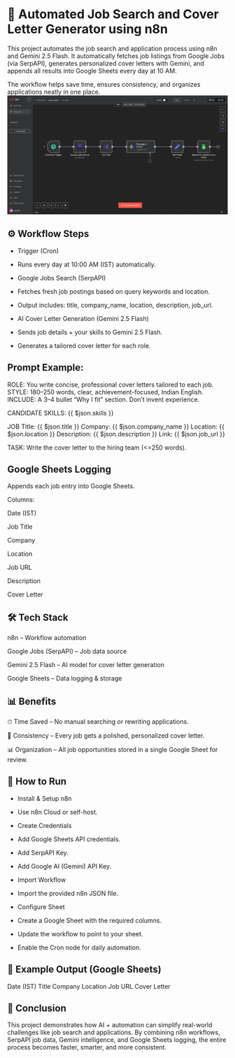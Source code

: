 # 🚀 Automated Job Search and Cover Letter Generator using n8n

This project automates the job search and application process using n8n and Gemini 2.5 Flash.
It automatically fetches job listings from Google Jobs (via SerpAPI), generates personalized cover letters with Gemini, and appends all results into Google Sheets every day at 10 AM.

The workflow helps save time, ensures consistency, and organizes applications neatly in one place.
![Workflow Screenshot](./Snip20250817_1.png)


## ⚙️ Workflow Steps

- Trigger (Cron)

- Runs every day at 10:00 AM (IST) automatically.

- Google Jobs Search (SerpAPI)

- Fetches fresh job postings based on query keywords and location.

- Output includes: title, company_name, location, description, job_url.

- AI Cover Letter Generation (Gemini 2.5 Flash)

- Sends job details + your skills to Gemini 2.5 Flash.

- Generates a tailored cover letter for each role.

## Prompt Example:

ROLE: You write concise, professional cover letters tailored to each job.
STYLE: 180–250 words, clear, achievement-focused, Indian English.
INCLUDE: A 3–4 bullet “Why I fit” section. Don’t invent experience.

CANDIDATE SKILLS:
{{ $json.skills }}

JOB
Title: {{ $json.title }}
Company: {{ $json.company_name }}
Location: {{ $json.location }}
Description: {{ $json.description }}
Link: {{ $json.job_url }}

TASK: Write the cover letter to the hiring team (<=250 words).


## Google Sheets Logging

Appends each job entry into Google Sheets.

Columns:

Date (IST)

Job Title

Company

Location

Job URL

Description

Cover Letter

## 🛠️ Tech Stack

n8n – Workflow automation

Google Jobs (SerpAPI) – Job data source

Gemini 2.5 Flash – AI model for cover letter generation

Google Sheets – Data logging & storage

## 📊 Benefits

⏱ Time Saved – No manual searching or rewriting applications.

🎯 Consistency – Every job gets a polished, personalized cover letter.

📊 Organization – All job opportunities stored in a single Google Sheet for review.

## 🚀 How to Run

- Install & Setup n8n

- Use n8n Cloud or self-host.

- Create Credentials

- Add Google Sheets API credentials.

- Add SerpAPI Key.

- Add Google AI (Gemini) API Key.

- Import Workflow

- Import the provided n8n JSON file.

- Configure Sheet

- Create a Google Sheet with the required columns.

- Update the workflow to point to your sheet.

- Enable the Cron node for daily automation.

## 📌 Example Output (Google Sheets)
Date (IST)	Title	Company	Location	Job URL	Cover Letter

## 📢 Conclusion

This project demonstrates how AI + automation can simplify real-world challenges like job search and applications. By combining n8n workflows, SerpAPI job data, Gemini intelligence, and Google Sheets logging, the entire process becomes faster, smarter, and more consistent.
